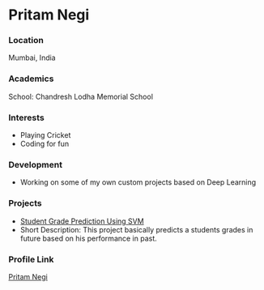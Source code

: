 # Pritam Negi

### Location

Mumbai, India

### Academics

School: Chandresh Lodha Memorial School

### Interests

- Playing Cricket
- Coding for fun

### Development

- Working on some of my own custom projects based on Deep Learning

### Projects

- [Student Grade Prediction Using SVM](https://github.com/pritamnegi/Student-Grade-Prediction-Using-SVM) 
- Short Description: This project basically predicts a students grades in future based on his performance in past.

### Profile Link

[Pritam Negi](https://github.com/pritamnegi)
